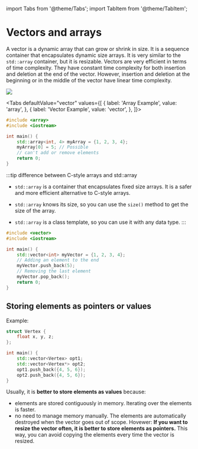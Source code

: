 import Tabs from '@theme/Tabs';
import TabItem from '@theme/TabItem';

# Vectors and arrays

A vector is a dynamic array that can grow or shrink in size. It is a sequence container that encapsulates dynamic size arrays. It is very similar to the `std::array` container, but it is resizable. Vectors are very efficient in terms of time complexity. They have constant time complexity for both insertion and deletion at the end of the vector. However, insertion and deletion at the beginning or in the middle of the vector have linear time complexity.

![](https://scaler.com/topics/images/Vector-in-C.webp)

<Tabs
  defaultValue="vector"
  values={[
    { label: 'Array Example', value: 'array', },
    { label: 'Vector Example', value: 'vector', },
  ]}>
  
  <TabItem value="array">

```cpp
#include <array>
#include <iostream>

int main() {
    std::array<int, 4> myArray = {1, 2, 3, 4};
    myArray[0] = 5; // Possible
    // can't add or remove elements
    return 0;
}
```

:::tip difference between C-style arrays and std::array
- `std::array` is a container that encapsulates fixed size arrays. It is a safer and more efficient alternative to C-style arrays.
- `std::array` knows its size, so you can use the `size()` method to get the size of the array.
- `std::array` is a class template, so you can use it with any data type.
:::

  </TabItem>
  <TabItem value="vector">

```cpp
#include <vector>
#include <iostream>

int main() {
    std::vector<int> myVector = {1, 2, 3, 4};
    // Adding an element to the end
    myVector.push_back(5);
    // Removing the last element
    myVector.pop_back();
    return 0;
}
```

  </TabItem>
</Tabs>

## Storing elements as pointers or values

Example:

```cpp
struct Vertex {
    float x, y, z;
};

int main() {
    std::vector<Vertex> opt1;
    std::vector<Vertex*> opt2;
    opt1.push_back({4, 5, 6});
    opt2.push_back({4, 5, 6});
}
```

Usually, it is **better to store elements as values** because:
- elements are stored contiguously in memory. Iterating over the elements is faster.
- no need to manage memory manually. The elements are automatically destroyed when the vector goes out of scope.
Hovewer: **If you want to resize the vector often, it is better to store elements as pointers.** This way, you can avoid copying the elements every time the vector is resized.
